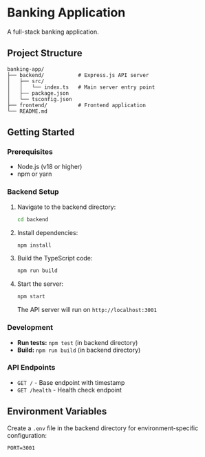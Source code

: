 # Banking Application

A full-stack banking application.

## Project Structure

```
banking-app/
├── backend/           # Express.js API server
│   ├── src/
│   │   └── index.ts   # Main server entry point
│   ├── package.json
│   └── tsconfig.json
├── frontend/          # Frontend application
└── README.md
```

## Getting Started

### Prerequisites

- Node.js (v18 or higher)
- npm or yarn

### Backend Setup

1. Navigate to the backend directory:

   ```bash
   cd backend
   ```

2. Install dependencies:

   ```bash
   npm install
   ```

3. Build the TypeScript code:

   ```bash
   npm run build
   ```

4. Start the server:

   ```bash
   npm start
   ```

   The API server will run on `http://localhost:3001`

### Development

- **Run tests:** `npm test` (in backend directory)
- **Build:** `npm run build` (in backend directory)

### API Endpoints

- `GET /` - Base endpoint with timestamp
- `GET /health` - Health check endpoint

## Environment Variables

Create a `.env` file in the backend directory for environment-specific configuration:

```
PORT=3001
```

